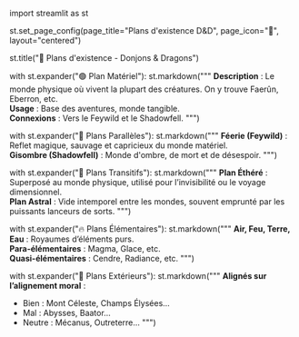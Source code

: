 import streamlit as st

st.set_page_config(page_title="Plans d'existence D&D", page_icon="🌌", layout="centered")

st.title("🌌 Plans d'existence - Donjons & Dragons")

with st.expander("🟢 Plan Matériel"):
    st.markdown("""
**Description** : Le monde physique où vivent la plupart des créatures. On y trouve Faerûn, Eberron, etc.  
**Usage** : Base des aventures, monde tangible.  
**Connexions** : Vers le Feywild et le Shadowfell.
""")

with st.expander("🔮 Plans Parallèles"):
    st.markdown("""
**Féerie (Feywild)** : Reflet magique, sauvage et capricieux du monde matériel.  
**Gisombre (Shadowfell)** : Monde d'ombre, de mort et de désespoir.
""")

with st.expander("🔁 Plans Transitifs"):
    st.markdown("""
**Plan Éthéré** : Superposé au monde physique, utilisé pour l’invisibilité ou le voyage dimensionnel.  
**Plan Astral** : Vide intemporel entre les mondes, souvent emprunté par les puissants lanceurs de sorts.
""")

with st.expander("🔥 Plans Élémentaires"):
    st.markdown("""
**Air, Feu, Terre, Eau** : Royaumes d’éléments purs.  
**Para-élémentaires** : Magma, Glace, etc.  
**Quasi-élémentaires** : Cendre, Radiance, etc.
""")

with st.expander("🌟 Plans Extérieurs"):
    st.markdown("""
**Alignés sur l’alignement moral** :  
- Bien : Mont Céleste, Champs Élysées…  
- Mal : Abysses, Baator…  
- Neutre : Mécanus, Outreterre…
""")
